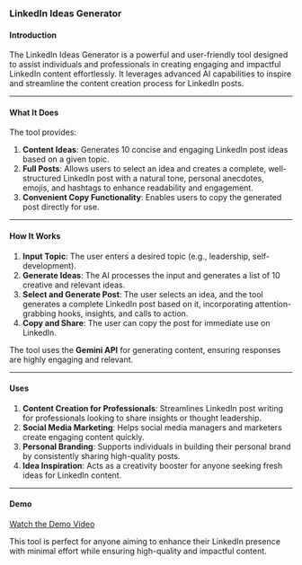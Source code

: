 ### **LinkedIn Ideas Generator**

#### **Introduction**
The LinkedIn Ideas Generator is a powerful and user-friendly tool designed to assist individuals and professionals in creating engaging and impactful LinkedIn content effortlessly. It leverages advanced AI capabilities to inspire and streamline the content creation process for LinkedIn posts.

---

#### **What It Does**
The tool provides:
1. **Content Ideas**: Generates 10 concise and engaging LinkedIn post ideas based on a given topic.
2. **Full Posts**: Allows users to select an idea and creates a complete, well-structured LinkedIn post with a natural tone, personal anecdotes, emojis, and hashtags to enhance readability and engagement.
3. **Convenient Copy Functionality**: Enables users to copy the generated post directly for use.

---

#### **How It Works**
1. **Input Topic**: The user enters a desired topic (e.g., leadership, self-development).
2. **Generate Ideas**: The AI processes the input and generates a list of 10 creative and relevant ideas.
3. **Select and Generate Post**: The user selects an idea, and the tool generates a complete LinkedIn post based on it, incorporating attention-grabbing hooks, insights, and calls to action.
4. **Copy and Share**: The user can copy the post for immediate use on LinkedIn.

The tool uses the **Gemini API** for generating content, ensuring responses are highly engaging and relevant.

---

#### **Uses**
1. **Content Creation for Professionals**: Streamlines LinkedIn post writing for professionals looking to share insights or thought leadership.
2. **Social Media Marketing**: Helps social media managers and marketers create engaging content quickly.
3. **Personal Branding**: Supports individuals in building their personal brand by consistently sharing high-quality posts.
4. **Idea Inspiration**: Acts as a creativity booster for anyone seeking fresh ideas for LinkedIn content.

---

#### **Demo**
[Watch the Demo Video](https://drive.google.com/file/d/1xL9Hmg7lwJupnkPSF4fa3MEs1vD5Dko0/view?usp=sharing)

This tool is perfect for anyone aiming to enhance their LinkedIn presence with minimal effort while ensuring high-quality and impactful content.
